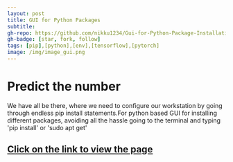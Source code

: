 ```yaml
---
layout: post
title: GUI for Python Packages
subtitle:
gh-repo: https://github.com/nikku1234/Gui-for-Python-Package-Installation
gh-badge: [star, fork, follow]
tags: [pip],[python],[env],[tensorflow],[pytorch]
image: /img/image_gui.png
---
```

# Predict the number

We have all be there, where we need to configure our workstation by going through endless pip install statements.For python based GUI for installing different packages, avoiding all the hassle going to the terminal and typing 'pip install' or 'sudo apt get'


## [Click on the link to view the page](https://github.com/nikku1234/predict-numbers/)
